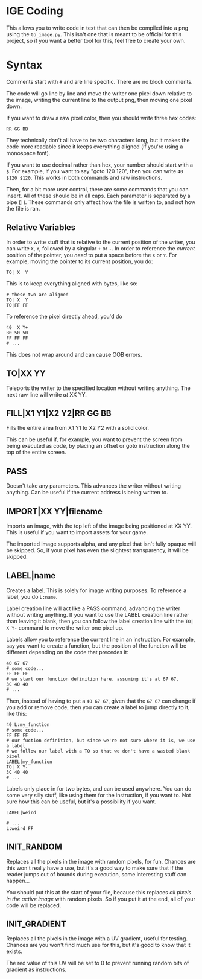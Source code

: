 # IGE Coding
This allows you to write code in text that can then be compiled into a png using the `to_image.py`. This isn't one that is meant to be official for this project, so if you want a better tool for this, feel free to create your own.

# Syntax
Comments start with `#` and are line specific. There are no block comments.

The code will go line by line and move the writer one pixel down relative to the image, writing the current line to the output png, then moving one pixel down.

If you want to draw a raw pixel color, then you should write three hex codes:
```
RR GG BB
```
They technically don't all have to be two characters long, but it makes the code more readable since it keeps everything aligned (if you're using a monospace font).

If you want to use decimal rather than hex, your number should start with a `$`. For example, if you want to say "goto 120 120", then you can write `40 $120 $120`. This works in both commands and raw instructions.

Then, for a bit more user control, there are some commands that you can insert. All of these should be in all caps. Each parameter is separated by a pipe (`|`). These commands only affect how the file is written to, and not how the file is ran.

## Relative Variables
In order to write stuff that is relative to the current position of the writer, you can write `X`, `Y`, followed by a singular `+` or `-`. In order to reference the *current* position of the pointer, you *need* to put a space before the `X` or `Y`.
For example, moving the pointer to its current position, you do:
```
TO| X  Y
```
This is to keep everything aligned with bytes, like so:
```
# these two are aligned
TO| X  Y
TO|FF FF
```
To reference the pixel directly ahead, you'd do
```
40  X Y+
B0 50 50
FF FF FF
# ...
```
This does not wrap around and can cause OOB errors.

## TO|XX YY
Teleports the writer to the specified location without writing anything. The next raw line will write *at* XX YY.

## FILL|X1 Y1|X2 Y2|RR GG BB
Fills the entire area from X1 Y1 to X2 Y2 with a solid color. 

This can be useful if, for example, you want to prevent the screen from being executed as code, by placing an offset or goto instruction along the top of the entire screen.

## PASS
Doesn't take any parameters. This advances the writer without writing anything. Can be useful if the current address is being written to.

## IMPORT|XX YY|filename
Imports an image, with the top left of the image being positioned at XX YY. This is useful if you want to import assets for your game.

The imported image supports alpha, and any pixel that isn't fully opaque will be skipped. So, if your pixel has even the slightest transparency, it will be skipped.

## LABEL|name
Creates a label. This is solely for image writing purposes. To reference a label, you do `L:name`.

Label creation line will act like a PASS command, advancing the writer without writing anything. If you want to use the LABEL creation line rather than leaving it blank, then you can follow the label creation line with the `TO| X Y-` command to move the writer one pixel up.

Labels allow you to reference the current line in an instruction. For example, say you want to create a function, but the position of the function will be different depending on the code that precedes it:
```
40 67 67
# some code...
FF FF FF
# we start our function definition here, assuming it's at 67 67.
3C 40 40
# ...
```
Then, instead of having to put a `40 67 67`, given that the `67 67` can change if you add or remove code, then you can create a label to jump directly to it, like this:
```
40 L:my_function
# some code...
FF FF FF
# our fuction definition, but since we're not sure where it is, we use a label
# we follow our label with a TO so that we don't have a wasted blank pixel
LABEL|my_function
TO| X Y-
3C 40 40 
# ...
```
Labels only place in for two bytes, and can be used anywhere. You can do some very silly stuff, like using them for the instruction, if you want to. Not sure how this can be useful, but it's a possibility if you want.
```
LABEL|weird

# ...
L:weird FF
```

## INIT_RANDOM
Replaces all the pixels in the image with random pixels, for fun. Chances are this won't really have a use, but it's a good way to make sure that if the reader jumps out of bounds during execution, some interesting stuff can happen...

You should put this at the start of your file, because this replaces *all pixels in the active image* with random pixels. So if you put it at the end, all of your code will be replaced.

## INIT_GRADIENT
Replaces all the pixels in the image with a UV gradient, useful for testing. Chances are you won't find much use for this, but it's good to know that it exists.

The red value of this UV will be set to 0 to prevent running random bits of gradient as instructions.